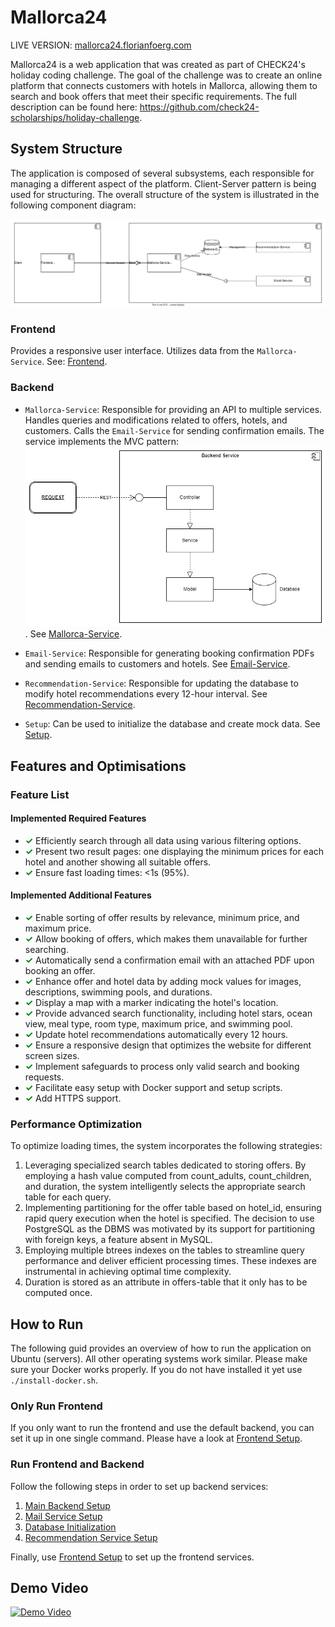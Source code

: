# Mallorca24

LIVE VERSION: [mallorca24.florianfoerg.com](http://mallorca24.florianfoerg.com)

Mallorca24 is a web application that was created as part of CHECK24's holiday coding challenge.
The goal of the challenge was to create an online platform that connects customers with hotels in Mallorca, allowing them to search and book offers that meet their specific requirements.
The full description can be found here: https://github.com/check24-scholarships/holiday-challenge.

## System Structure

The application is composed of several subsystems, each responsible for managing a different aspect of the platform. Client-Server pattern is being used for structuring. The overall structure of the system is illustrated in the following component diagram:

![component diagram showing the structure of the system](https://github.com/florianfoerg/mallorca24/blob/master/rsc/structure%20holiday%20challenge.svg)

### Frontend

Provides a responsive user interface. Utilizes data from the `Mallorca-Service`. See: [Frontend](https://github.com/florianfoerg/mallorca24/blob/master/client/frontend).

### Backend

- `Mallorca-Service`: Responsible for providing an API to multiple services. Handles queries and modifications related to offers, hotels, and customers. Calls the `Email-Service` for sending confirmation emails. 
    The service implements the MVC pattern: ![MVC pattern overview](https://github.com/florianfoerg/mallorca24/blob/master/rsc/MVC%20Pattern.png). 
    See [Mallorca-Service](https://github.com/florianfoerg/mallorca24/tree/master/server/mallorca-service).

- `Email-Service`: Responsible for generating booking confirmation PDFs and sending emails to customers and hotels. See [Email-Service](https://github.com/florianfoerg/mallorca24/tree/master/server/mail-service).

- `Recommendation-Service`: Responsible for updating the database to modify hotel recommendations every 12-hour interval. See [Recommendation-Service](https://github.com/florianfoerg/mallorca24/tree/master/server/hotel-recommendation-service).

- `Setup`: Can be used to initialize the database and create mock data. See [Setup](https://github.com/florianfoerg/mallorca24/tree/master/server/setup).



## Features and Optimisations

### Feature List

#### Implemented Required Features
- <span style="color: green; font-weight: bold;">✓</span> Efficiently search through all data using various filtering options.
- <span style="color: green; font-weight: bold;">✓</span> Present two result pages: one displaying the minimum prices for each hotel and another showing all suitable offers.
- <span style="color: green; font-weight: bold;">✓</span> Ensure fast loading times: <1s (95%).

#### Implemented Additional Features
- <span style="color: green; font-weight: bold;">✓</span> Enable sorting of offer results by relevance, minimum price, and maximum price.
- <span style="color: green; font-weight: bold;">✓</span> Allow booking of offers, which makes them unavailable for further searching.
- <span style="color: green; font-weight: bold;">✓</span> Automatically send a confirmation email with an attached PDF upon booking an offer.
- <span style="color: green; font-weight: bold;">✓</span> Enhance offer and hotel data by adding mock values for images, descriptions, swimming pools, and durations.
- <span style="color: green; font-weight: bold;">✓</span> Display a map with a marker indicating the hotel's location.
- <span style="color: green; font-weight: bold;">✓</span> Provide advanced search functionality, including hotel stars, ocean view, meal type, room type, maximum price, and swimming pool.
- <span style="color: green; font-weight: bold;">✓</span> Update hotel recommendations automatically every 12 hours.
- <span style="color: green; font-weight: bold;">✓</span> Ensure a responsive design that optimizes the website for different screen sizes.
- <span style="color: green; font-weight: bold;">✓</span> Implement safeguards to process only valid search and booking requests.
- <span style="color: green; font-weight: bold;">✓</span> Facilitate easy setup with Docker support and setup scripts.
- <span style="color: green; font-weight: bold;">✓</span> Add HTTPS support.

### Performance Optimization
To optimize loading times, the system incorporates the following strategies:

1) Leveraging specialized search tables dedicated to storing offers. By employing a hash value computed from count_adults, count_children, and duration, the system intelligently selects the appropriate search table for each query.
2) Implementing partitioning for the offer table based on hotel_id, ensuring rapid query execution when the hotel is specified. The decision to use PostgreSQL as the DBMS was motivated by its support for partitioning with foreign keys, a feature absent in MySQL.
3) Employing multiple btrees indexes on the tables to streamline query performance and deliver efficient processing times. These indexes are instrumental in achieving optimal time complexity.
4) Duration is stored as an attribute in offers-table that it only has to be computed once. 

## How to Run

The following guid provides an overview of how to run the application on Ubuntu (servers). All other operating systems work similar. 
Please make sure your Docker works properly. If you do not have installed it yet use `./install-docker.sh`.

### Only Run Frontend

If you only want to run the frontend and use the default backend, you can set it up in one single command. Please have a look at [Frontend Setup](https://github.com/florianfoerg/mallorca24/blob/master/client/frontend/README.md).

### Run Frontend and Backend

Follow the following steps in order to set up backend services:

1) [Main Backend Setup](https://github.com/florianfoerg/mallorca24/tree/master/server/mallorca-service/README.md)
2) [Mail Service Setup](https://github.com/florianfoerg/mallorca24/tree/master/server/mail-service/README.md)
3) [Database Initialization](https://github.com/florianfoerg/mallorca24/tree/master/server/setup/README.md)
4) [Recommendation Service Setup](https://github.com/florianfoerg/mallorca24/tree/master/server/hotel-recommendation-service/README.md)

Finally, use [Frontend Setup](https://github.com/florianfoerg/mallorca24/blob/master/client/frontend/README.md) to set up the frontend services.

## Demo Video
[![Demo Video](https://img.youtube.com/vi/kYuwdagC9JY/0.jpg)](https://youtu.be/kYuwdagC9JY)


